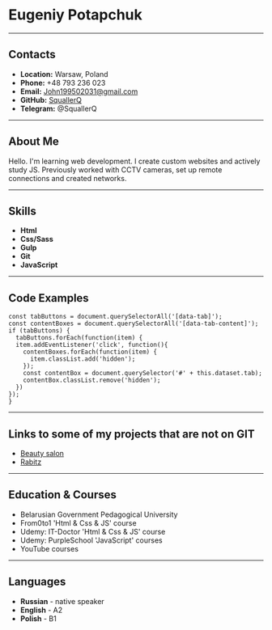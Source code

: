 # Eugeniy Potapchuk
---
## Contacts
  - __Location:__ Warsaw, Poland
  - __Phone:__ +48 793 236 023
  - __Email:__ John199502031@gmail.com
  - __GitHub:__ [SquallerQ](https://github.com/SquallerQ)
  - __Telegram:__ @SquallerQ

---

## About Me
Hello. I'm learning web development. I create custom websites and actively study JS. Previously worked with CCTV cameras, set up remote connections and created networks.

---

## Skills
 - __Html__
 - __Css/Sass__
 - __Gulp__
 - __Git__
 - __JavaScript__

 ---

## Code Examples

```
const tabButtons = document.querySelectorAll('[data-tab]');
const contentBoxes = document.querySelectorAll('[data-tab-content]');
if (tabButtons) {
  tabButtons.forEach(function(item) {
  item.addEventListener('click', function(){
    contentBoxes.forEach(function(item) {
      item.classList.add('hidden');
    });
    const contentBox = document.querySelector('#' + this.dataset.tab);
    contentBox.classList.remove('hidden');
  })
});
} 
```

---

## Links to some of my projects that are not on GIT

 - [Beauty salon](https://vsalonbeauty.pl/index.html)
 - [Rabitz](https://setka-rabitsa.by/)

---

## Education & Courses
 - Belarusian Government Pedagogical University
 - From0to1 'Html & Css & JS' course 
 - Udemy: IT-Doctor 'Html & Css & JS' course 
 - Udemy: PurpleSchool 'JavaScript' courses
 - YouTube courses
---

## Languages
 - __Russian__ - native speaker
 - __English__ - A2
 - __Polish__ - B1

